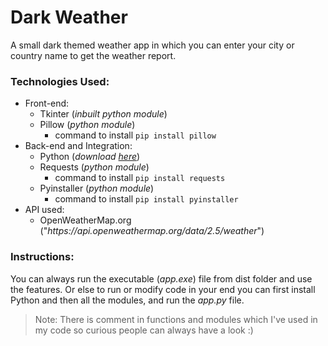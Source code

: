 # Dark Weather

A small dark themed weather app in which you can enter your city or country name to get the weather report.

### Technologies Used:

* Front-end:
    * Tkinter (*inbuilt python module*)
    * Pillow (*python module*)
        * command to install `pip install pillow`
* Back-end and Integration:
    * Python (*download [here](https://www.python.org/downloads/ "Python")*)
    * Requests (*python module*)
        * command to install `pip install requests`
    * Pyinstaller (*python module*)
        * command to install `pip install pyinstaller`
* API used:
    * OpenWeatherMap<span></span>.org ("*http<span></span>s://api<span></span>.openweathermap.org/data/2.5/weather*")

### Instructions:

You can always run the executable (*app.exe*) file from dist folder and use the features. Or else to run or modify code in your end you can first install Python and then all the modules, and run the *app.py* file.

>   Note: There is comment in functions and modules which I've used in my code so curious people can always have a look :)